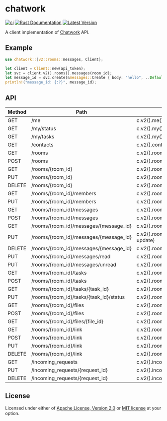 # chatwork

[![ci](https://github.com/mechiru/chatwork-rs/workflows/ci/badge.svg)](https://github.com/mechiru/chatwork-rs/actions?query=workflow:ci)
[![Rust Documentation](https://docs.rs/chatwork/badge.svg)](https://docs.rs/chatwork)
[![Latest Version](https://img.shields.io/crates/v/chatwork.svg)](https://crates.io/crates/chatwork)

A client implementation of [Chatwork](https://go.chatwork.com/) API.


## Example

```rust
use chatwork::{v2::rooms::messages, Client};

let client = Client::new(api_token);
let svc = client.v2().rooms().messages(room_id);
let message_id = svc.create(&messages::Create { body: "hello", ..Default::default() }).await?;
println!("message_id: {:?}", message_id);
```

## API

| Method | Path                                    | Client                                                       |
|--------|-----------------------------------------|--------------------------------------------------------------|
| GET    | /me                                     | c.v2().me().get()                                            |
| GET    | /my/status                              | c.v2().my().status().get()                                   |
| GET    | /my/tasks                               | c.v2().my().tasks().list(list)                               |
| GET    | /contacts                               | c.v2().contacts().list()                                     |
| GET    | /rooms                                  | c.v2().rooms().list()                                        |
| POST   | /rooms                                  | c.v2().rooms().create(create)                                |
| GET    | /rooms/{room_id}                        | c.v2().rooms().get(room_id)                                  |
| PUT    | /rooms/{room_id}                        | c.v2().rooms().update(room_id, update)                       |
| DELETE | /rooms/{room_id}                        | c.v2().rooms().delete(room_id, delete)                       |
| GET    | /rooms/{room_id}/members                | c.v2().rooms().members(room_id).list()                       |
| PUT    | /rooms/{room_id}/members                | c.v2().rooms().members(room_id).update(update)               |
| GET    | /rooms/{room_id}/messages               | c.v2().rooms().messages(room_id).list(list)                  |
| POST   | /rooms/{room_id}/messages               | c.v2().rooms().messages(room_id).create(create)              |
| GET    | /rooms/{room_id}/messages/{message_id}  | c.v2().rooms().messages(room_id).get(message_id)             |
| PUT    | /rooms/{room_id}/messages/{message_id}  | c.v2().rooms().messages(room_id).update(message_id, update)  |
| DELETE | /rooms/{room_id}/messages/{message_id}  | c.v2().rooms().messages(room_id).delete(message_id)          |
| PUT    | /rooms/{room_id}/messages/read          | c.v2().rooms().messages(room_id).read().update(update)       |
| PUT    | /rooms/{room_id}/messages/unread        | c.v2().rooms().messages(room_id).unread().update(update)     |
| GET    | /rooms/{room_id}/tasks                  | c.v2().rooms().tasks(room_id).list(list)                     |
| POST   | /rooms/{room_id}/tasks                  | c.v2().rooms().tasks(room_id).create(create)                 |
| GET    | /rooms/{room_id}/tasks/{task_id}        | c.v2().rooms().tasks(room_id).get(task_id)                   |
| PUT    | /rooms/{room_id}/tasks/{task_id}/status | c.v2().rooms().tasks(room_id).status(task_id).update(update) |
| GET    | /rooms/{room_id}/files                  | c.v2().rooms().files(room_id).list(list)                     |
| POST   | /rooms/{room_id}/files                  | c.v2().rooms().files(room_id).create(create)                 |
| GET    | /rooms/{room_id}/files/{file_id}        | c.v2().rooms().files(room_id).get(file_id, get)              |
| GET    | /rooms/{room_id}/link                   | c.v2().rooms().link(room_id).get()                           |
| POST   | /rooms/{room_id}/link                   | c.v2().rooms().link(room_id).create(create)                  |
| PUT    | /rooms/{room_id}/link                   | c.v2().rooms().link(room_id).update(update)                  |
| DELETE | /rooms/{room_id}/link                   | c.v2().rooms().link(room_id).delete()                        |
| GET    | /incoming_requests                      | c.v2().incoming_requests().list()                            |
| PUT    | /incoming_requests/{request_id}         | c.v2().incoming_requests().update(request_id)                |
| DELETE | /incoming_requests/{request_id}         | c.v2().incoming_requests().delete(request_id)                |


## License

Licensed under either of [Apache License, Version 2.0](./LICENSE-APACHE) or [MIT license](./LICENSE-MIT) at your option.
